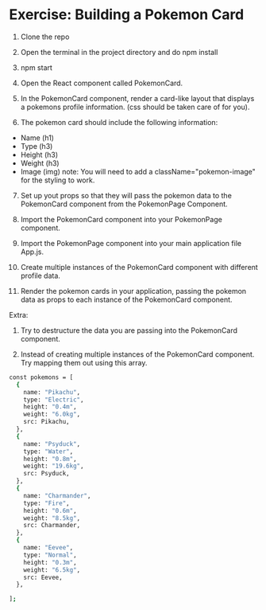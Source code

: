 # Exercise: Building a Pokemon Card

1. Clone the repo
   
2. Open the terminal in the project directory and do npm install
   
3. npm start
    
4.  Open the React component called PokemonCard.

5. In the PokemonCard component, render a card-like layout that displays a pokemons profile information. (css should be taken care of for you).

6. The pokemon card should include the following information:
 - Name (h1)
 - Type (h3)
 - Height (h3)
 - Weight (h3)
 - Image (img) note: You will need to add a className="pokemon-image" for the styling to work.
   
7. Set up yout props so that they will pass the pokemon data to the PokemonCard component from the PokemonPage Component.

8. Import the PokemonCard component into your PokemonPage component.

9. Import the PokemonPage component into your main application file App.js.

10. Create multiple instances of the PokemonCard component with different profile data.

11. Render the pokemon cards in your application, passing the pokemon data as props to each instance of the PokemonCard component.

Extra:
1. Try to destructure the data you are passing into the PokemonCard component.
   
2. Instead of creating multiple instances of the PokemonCard component. Try mapping them out using this array.

```bash
const pokemons = [
  {
    name: "Pikachu",
    type: "Electric",
    height: "0.4m",
    weight: "6.0kg",
    src: Pikachu,
  },
  {
    name: "Psyduck",
    type: "Water",
    height: "0.8m",
    weight: "19.6kg",
    src: Psyduck,
  },
  {
    name: "Charmander",
    type: "Fire",
    height: "0.6m",
    weight: "8.5kg",
    src: Charmander,
  },
  {
    name: "Eevee",
    type: "Normal",
    height: "0.3m",
    weight: "6.5kg",
    src: Eevee,
  },

];
```
